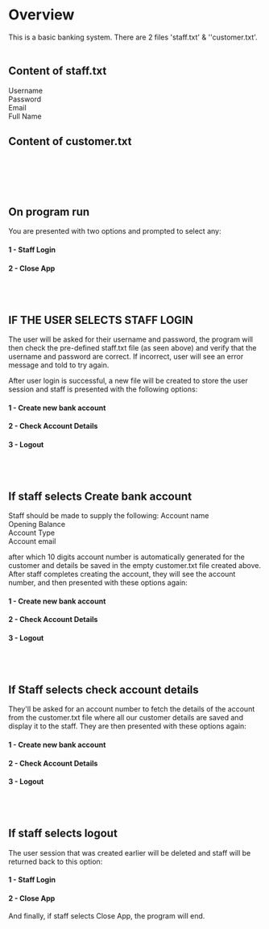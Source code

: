# Overview
This is a basic banking system. There are 2 files 'staff.txt' & ''customer.txt'.
<br/>
<br/>

## Content of staff.txt
Username  
Password  
Email  
Full Name

## Content of customer.txt
 <br/>
<br/>
<br/>
<br/>  



## On program run
You are presented with two options and prompted to select any:
#### 1 - Staff Login
#### 2 - Close App
<br/>
<br/>

## IF THE USER SELECTS STAFF LOGIN
The user will be asked for their username and password, the program will then check the pre-defined staff.txt file (as seen above) and verify that the username and password are correct. If incorrect, user will see an error message and told to try again. 

After user login is successful, a new file will be created to store the user session and staff is presented with the following options: 
#### 1 - Create new bank account
#### 2 - Check Account Details
#### 3 - Logout    
<br/> 
<br/>

## If staff selects Create bank account
Staff should be made to supply the following:
Account name  
Opening Balance  
Account Type  
Account email  

after which 10 digits account number is automatically generated for the customer and details be saved in the empty customer.txt file created above. After staff completes creating the account, they will see the account number, and then presented with these options again:
#### 1 - Create new bank account
#### 2 - Check Account Details
#### 3 - Logout

<br/>
<br/>

## If Staff selects check account details
They'll be asked for an account number to fetch the details of the account from the customer.txt file where all our customer details are saved and display it to the staff. They are then presented with these options again:
#### 1 - Create new bank account
#### 2 - Check Account Details
#### 3 - Logout

<br/>
<br/>   
   
## If staff selects logout
The user session that was created earlier will be deleted and staff will be returned back to this option:
#### 1 - Staff Login
#### 2 - Close App
   
   
And finally, if staff selects Close App, the program will end.


